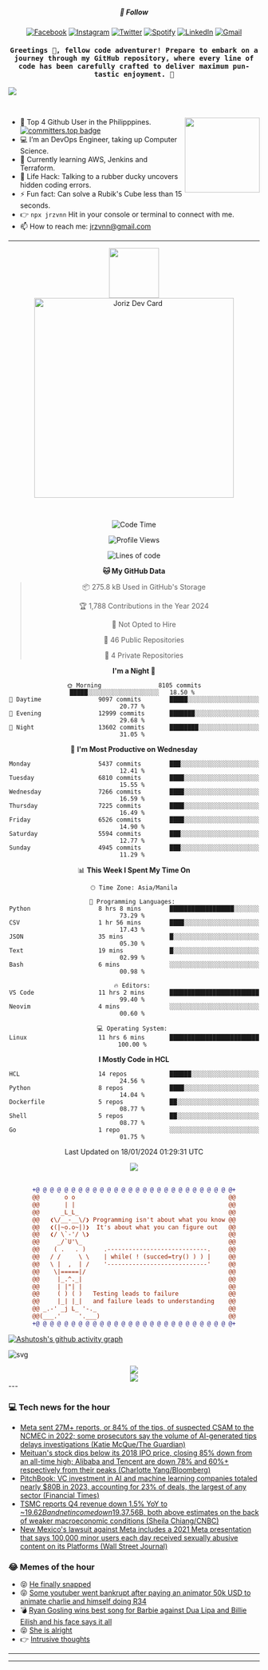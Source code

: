 <h5 align="center">💬 Follow</h5>
<div align="center">

[![Facebook](https://img.shields.io/badge/Facebook-%231877F2.svg?style=for-the-badge&logo=Facebook&logoColor=white)](https://www.facebook.com/Horisyo/)
[![Instagram](https://img.shields.io/badge/Instagram-%23E4405F.svg?style=for-the-badge&logo=Instagram&logoColor=white)](https://www.instagram.com/jrzvnn_/)
[![Twitter](https://img.shields.io/badge/Twitter-%231DA1F2.svg?style=for-the-badge&logo=Twitter&logoColor=white)](https://twitter.com/jrz_studies)
[![Spotify](https://img.shields.io/badge/Spotify-%231ED760.svg?style=for-the-badge&logo=Spotify&logoColor=white)](https://open.spotify.com/user/217td4qrc6mzqjodfalmzjpdi?si=b93099b9078c4ccb)
[![LinkedIn](https://img.shields.io/badge/LinkedIn-%230077B5.svg?style=for-the-badge&logo=LinkedIn&logoColor=white)](https://www.linkedin.com/in/jrz-vnn/)
[![Gmail](https://img.shields.io/badge/Gmail-D14836?style=for-the-badge&logo=gmail&logoColor=white)](mailto:jrzvnn@gmail.com)

</div>
<h4 align="center"><samp>Greetings 👋, fellow code adventurer! Prepare to embark on a journey through my GitHub repository, where every line of code has been carefully crafted to deliver maximum pun-tastic enjoyment. 🚀 </samp></h4>

<!--horizontal divider(gradiant)-->
<img src="https://user-images.githubusercontent.com/73097560/115834477-dbab4500-a447-11eb-908a-139a6edaec5c.gif">

&nbsp; 

<img align='right' src='https://github.com/Rishit-dagli/Rishit-dagli/blob/master/images/octocat-anime.gif' width='150"'>

- 🚀 Top 4 Github User in the Philipppines. [![committers.top badge](https://user-badge.committers.top/philippines/jrzvnn.svg)](https://user-badge.committers.top/philippines/USERNAME)
- 💻 I’m an DevOps Engineer, taking up Computer Science.
- 🤖 Currently learning AWS, Jenkins and Terraform.
- 🎯 Life Hack: Talking to a rubber ducky uncovers hidden coding errors.
- ⚡ Fun fact: Can solve a Rubik's Cube less than 15 seconds.
- 👉 `npx jrzvnn` Hit in your console or terminal to connect with me.
- 📫 How to reach me: jrzvnn@gmail.com

---

<!--🖼️OCTOCAT-->
<p align="center">

<img src="https://media.giphy.com/media/IP7sarl7C5lSFCw9rG/giphy.gif"  width="100px" height="100px">
<br />
<a href="https://app.daily.dev/jorizvillanueva"><img src="https://github.com/jrzvnn/jrzvnn/blob/main/devcard.svg" width="400" alt="Joriz Dev Card"/></a>
</p>

<br />
<div align="center">

<!--START_SECTION:waka-->
![Code Time](http://img.shields.io/badge/Code%20Time-242%20hrs%2042%20mins-blue)

![Profile Views](http://img.shields.io/badge/Profile%20Views-24-blue)

![Lines of code](https://img.shields.io/badge/From%20Hello%20World%20I%27ve%20Written-1.6%20million%20lines%20of%20code-blue)

**🐱 My GitHub Data** 

> 📦 275.8 kB Used in GitHub's Storage 
 > 
> 🏆 1,788 Contributions in the Year 2024
 > 
> 🚫 Not Opted to Hire
 > 
> 📜 46 Public Repositories 
 > 
> 🔑 4 Private Repositories 
 > 
**I'm a Night 🦉** 

```text
🌞 Morning                8105 commits        █████░░░░░░░░░░░░░░░░░░░░   18.50 % 
🌆 Daytime                9097 commits        █████░░░░░░░░░░░░░░░░░░░░   20.77 % 
🌃 Evening                12999 commits       ███████░░░░░░░░░░░░░░░░░░   29.68 % 
🌙 Night                  13602 commits       ████████░░░░░░░░░░░░░░░░░   31.05 % 
```
📅 **I'm Most Productive on Wednesday** 

```text
Monday                   5437 commits        ███░░░░░░░░░░░░░░░░░░░░░░   12.41 % 
Tuesday                  6810 commits        ████░░░░░░░░░░░░░░░░░░░░░   15.55 % 
Wednesday                7266 commits        ████░░░░░░░░░░░░░░░░░░░░░   16.59 % 
Thursday                 7225 commits        ████░░░░░░░░░░░░░░░░░░░░░   16.49 % 
Friday                   6526 commits        ████░░░░░░░░░░░░░░░░░░░░░   14.90 % 
Saturday                 5594 commits        ███░░░░░░░░░░░░░░░░░░░░░░   12.77 % 
Sunday                   4945 commits        ███░░░░░░░░░░░░░░░░░░░░░░   11.29 % 
```


📊 **This Week I Spent My Time On** 

```text
🕑︎ Time Zone: Asia/Manila

💬 Programming Languages: 
Python                   8 hrs 8 mins        ██████████████████░░░░░░░   73.29 % 
CSV                      1 hr 56 mins        ████░░░░░░░░░░░░░░░░░░░░░   17.43 % 
JSON                     35 mins             █░░░░░░░░░░░░░░░░░░░░░░░░   05.30 % 
Text                     19 mins             █░░░░░░░░░░░░░░░░░░░░░░░░   02.99 % 
Bash                     6 mins              ░░░░░░░░░░░░░░░░░░░░░░░░░   00.98 % 

🔥 Editors: 
VS Code                  11 hrs 2 mins       █████████████████████████   99.40 % 
Neovim                   4 mins              ░░░░░░░░░░░░░░░░░░░░░░░░░   00.60 % 

💻 Operating System: 
Linux                    11 hrs 6 mins       █████████████████████████   100.00 % 
```

**I Mostly Code in HCL** 

```text
HCL                      14 repos            ██████░░░░░░░░░░░░░░░░░░░   24.56 % 
Python                   8 repos             ████░░░░░░░░░░░░░░░░░░░░░   14.04 % 
Dockerfile               5 repos             ██░░░░░░░░░░░░░░░░░░░░░░░   08.77 % 
Shell                    5 repos             ██░░░░░░░░░░░░░░░░░░░░░░░   08.77 % 
Go                       1 repo              ░░░░░░░░░░░░░░░░░░░░░░░░░   01.75 % 
```




 Last Updated on 18/01/2024 01:29:31 UTC
<!--END_SECTION:waka-->

<img src="https://wakatime.com/share/@jrzvnn/70a4618c-7cd9-4016-b7b9-eabe75c837ee.svg">

<br />
<br />

```diff
+@ @ @ @ @ @ @ @ @ @ @ @ @ @ @ @ @ @ @ @ @ @ @ @ @ @ @ @+
@@       o o                                           @@
@@       | |                                           @@
@@      _L_L_                                          @@
@@   ❮\/__-__\/❯ Programming isn't about what you know @@
@@   ❮(|~o.o~|)❯  It's about what you can figure out   @@
@@   ❮/ \`-'/ \❯                                       @@
@@     _/`U'\_                                         @@
@@    ( .   . )     .----------------------------.     @@
@@   / /     \ \    | while( ! (succed=try() ) ) |     @@
@@   \ |  ,  | /    '----------------------------'     @@
@@    \|=====|/                                        @@
@@     |_.^._|                                         @@
@@     | |"| |                                         @@
@@     ( ) ( )   Testing leads to failure              @@
@@     |_| |_|   and failure leads to understanding    @@
@@ _.-' _j L_ '-._                                     @@
@@(___.'     '.___)                                    @@
+@ @ @ @ @ @ @ @ @ @ @ @ @ @ @ @ @ @ @ @ @ @ @ @ @ @ @ @+

```

</div>




[![Ashutosh's github activity graph](https://github-readme-activity-graph.vercel.app/graph?username=jrzvnn&theme=github-compact)](https://github.com/ashutosh00710/github-readme-activity-graph)


![svg](profile-3d-contrib/profile-night-green.svg)

<div align="center">
<img src="https://github.com/jrzvnn/jrzvnn/blob/output/github-snake-dark.svg">
</div>

<div align=center>
<img align=center src=https://metrics.lecoq.io/jrzvnn?template=classic&isocalendar=1&languages=1&achievements=1&base=header%2C%20activity%2C%20community%2C%20repositories%2C%20metadata&base.indepth=false&base.hireable=false&base.skip=false&isocalendar=false&isocalendar.duration=full-year&languages=false&languages.limit=8&languages.threshold=0%25&languages.other=false&languages.colors=github&languages.sections=most-used&languages.indepth=false&languages.analysis.timeout=15&languages.analysis.timeout.repositories=7.5&languages.categories=markup%2C%20programming&languages.recent.categories=markup%2C%20programming&languages.recent.load=300&languages.recent.days=14&achievements=false&achievements.threshold=C&achievements.secrets=true&achievements.display=detailed&achievements.limit=0&config.timezone=Asia%2FManila)
</div>
<div align="left">
---

### 💻 Tech news for the hour

<!-- TECH:START -->
 - [Meta sent 27M+ reports, or 84% of the tips, of suspected CSAM to the NCMEC in 2022; some prosecutors say the volume of AI-generated tips delays investigations &lpar;Katie McQue/The Guardian&rpar;](http://www.techmeme.com/240118/p7#a240118p7)
 - [Meituan&#39;s stock dips below its 2018 IPO price, closing 85% down from an all-time high; Alibaba and Tencent are down 78% and 60%+ respectively from their peaks &lpar;Charlotte Yang/Bloomberg&rpar;](http://www.techmeme.com/240118/p6#a240118p6)
 - [PitchBook: VC investment in AI and machine learning companies totaled nearly $80B in 2023, accounting for 23% of deals, the largest of any sector &lpar;Financial Times&rpar;](http://www.techmeme.com/240118/p5#a240118p5)
 - [TSMC reports Q4 revenue down 1.5% YoY to ~$19.62B and net income down 19.3% YoY to ~$7.56B, both above estimates on the back of weaker macroeconomic conditions &lpar;Sheila Chiang/CNBC&rpar;](http://www.techmeme.com/240118/p4#a240118p4)
 - [New Mexico&#39;s lawsuit against Meta includes a 2021 Meta presentation that says 100,000 minor users each day received sexually abusive content on its Platforms &lpar;Wall Street Journal&rpar;](http://www.techmeme.com/240118/p3#a240118p3)<!-- TECH:END -->

### 😂 Memes of the hour

<!-- MEMES:START -->
 - 😝 [He finally snapped](http://9gag.com/gag/aVbAv6K)
 - 😝 [Some youtuber went bankrupt after paying an animator 50k USD to animate charlie and himself doing R34](http://9gag.com/gag/amA3PV6)
 - 💣 [Ryan Gosling wins best song for Barbie against Dua Lipa and Billie Eilish and his face says it all](http://9gag.com/gag/aA0j0g0)
 - 😝 [She is alright](http://9gag.com/gag/aeQLg55)
 - 👉 [Intrusive thoughts](http://9gag.com/gag/aA0jQAL)<!-- MEMES:END -->

---

---
